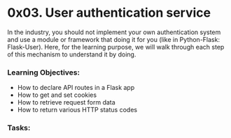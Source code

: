 # 0x03. User authentication service
In the industry, you should not implement your own authentication system and use a module or framework that doing it for you (like in Python-Flask: Flask-User). Here, for the learning purpose, we will walk through each step of this mechanism to understand it by doing.

### Learning Objectives:
- How to declare API routes in a Flask app
- How to get and set cookies
- How to retrieve request form data
- How to return various HTTP status codes

### Tasks:
